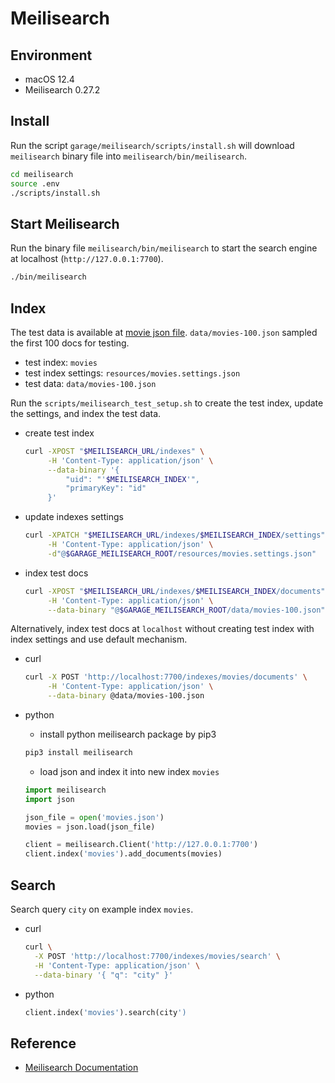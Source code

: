 # Meilisearch


## Environment
- macOS 12.4
- Meilisearch 0.27.2


## Install
Run the script `garage/meilisearch/scripts/install.sh` will download
`meilisearch` binary file into `meilisearch/bin/meilisearch`.
```bash
cd meilisearch
source .env
./scripts/install.sh
```


## Start Meilisearch
Run the binary file `meilisearch/bin/meilisearch` to start the search engine at
localhost (`http://127.0.0.1:7700`).
```bash
./bin/meilisearch
```


## Index
The test data is available at [movie json
file](https://docs.meilisearch.com/movies.json).
`data/movies-100.json` sampled the first 100 docs for testing.
- test index: `movies`
- test index settings: `resources/movies.settings.json`
- test data: `data/movies-100.json`

Run the `scripts/meilisearch_test_setup.sh` to create the test index, update the
settings, and index the test data.

- create test index
  ```sh
  curl -XPOST "$MEILISEARCH_URL/indexes" \
       -H 'Content-Type: application/json' \
       --data-binary '{
           "uid": "'$MEILISEARCH_INDEX'",
           "primaryKey": "id"
       }'
  ```

- update indexes settings
  ```sh
  curl -XPATCH "$MEILISEARCH_URL/indexes/$MEILISEARCH_INDEX/settings" \
       -H 'Content-Type: application/json' \
       -d"@$GARAGE_MEILISEARCH_ROOT/resources/movies.settings.json"
  ```

- index test docs
  ```sh
  curl -XPOST "$MEILISEARCH_URL/indexes/$MEILISEARCH_INDEX/documents" \
       -H 'Content-Type: application/json' \
       --data-binary "@$GARAGE_MEILISEARCH_ROOT/data/movies-100.json"
  ```

Alternatively, index test docs at `localhost` without creating test index with
index settings and use default mechanism.

- curl
  ```sh
  curl -X POST 'http://localhost:7700/indexes/movies/documents' \
       -H 'Content-Type: application/json' \
       --data-binary @data/movies-100.json
  ```

- python
  - install python meilisearch package by pip3
  ```sh
  pip3 install meilisearch
  ```
  - load json and index it into new index `movies`
  ```python
  import meilisearch
  import json

  json_file = open('movies.json')
  movies = json.load(json_file)

  client = meilisearch.Client('http://127.0.0.1:7700')
  client.index('movies').add_documents(movies)
  ```


## Search
Search query `city` on example index `movies`.

- curl
  ```sh
  curl \
    -X POST 'http://localhost:7700/indexes/movies/search' \
    -H 'Content-Type: application/json' \
    --data-binary '{ "q": "city" }'
  ```

- python
  ```python
  client.index('movies').search(city')
  ```


## Reference
- [Meilisearch Documentation](https://docs.meilisearch.com/)
